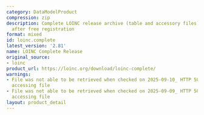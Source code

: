 ```yaml
---
category: DataModelProduct
compression: zip
description: Complete LOINC release archive (table and accessory files) downloadable
  after free registration
format: mixed
id: loinc.complete
latest_version: '2.81'
name: LOINC Complete Release
original_source:
- loinc
product_url: https://loinc.org/download/loinc-complete/
warnings:
- File was not able to be retrieved when checked on 2025-09-10_ HTTP 503 error when
  accessing file
- File was not able to be retrieved when checked on 2025-09-09_ HTTP 503 error when
  accessing file
layout: product_detail
---
```

